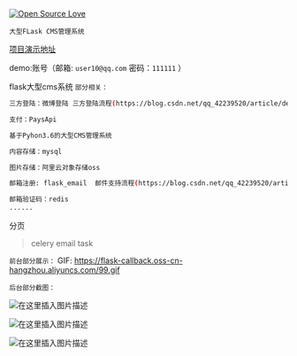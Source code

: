 
[![Open Source Love](https://badges.frapsoft.com/os/v2/open-source.png?v=103)](http://www.donghao.club/)


`大型FLask CMS管理系统`

[项目演示地址](http://www.donghao.club/ "点击进入")

demo:账号（邮箱:  `user10@qq.com`   密码：`111111`   ）

flask大型cms系统
`部分相关：`
```bash
三方登陆：微博登陆 三方登陆流程(https://blog.csdn.net/qq_42239520/article/details/85851232)

支付：PaysApi

基于Pyhon3.6的大型CMS管理系统

内容存储：mysql

图片存储：阿里云对象存储oss

邮箱注册: flask_email  邮件支持流程(https://blog.csdn.net/qq_42239520/article/details/80368733)

邮箱验证码：redis
...... 
```

分页

>celery email task

`前台部分展示：`
GIF: https://flask-callback.oss-cn-hangzhou.aliyuncs.com/99.gif

`后台部分截图：`

![在这里插入图片描述](https://img-blog.csdnimg.cn/2019030121564570.png?x-oss-process=image/watermark,type_ZmFuZ3poZW5naGVpdGk,shadow_10,text_aHR0cHM6Ly9ibG9nLmNzZG4ubmV0L3FxXzQyMjM5NTIw,size_16,color_FFFFFF,t_70)

![在这里插入图片描述](https://img-blog.csdnimg.cn/20190301215701465.png?x-oss-process=image/watermark,type_ZmFuZ3poZW5naGVpdGk,shadow_10,text_aHR0cHM6Ly9ibG9nLmNzZG4ubmV0L3FxXzQyMjM5NTIw,size_16,color_FFFFFF,t_70)

![在这里插入图片描述](https://img-blog.csdnimg.cn/20190301215731214.png?x-oss-process=image/watermark,type_ZmFuZ3poZW5naGVpdGk,shadow_10,text_aHR0cHM6Ly9ibG9nLmNzZG4ubmV0L3FxXzQyMjM5NTIw,size_16,color_FFFFFF,t_70)
